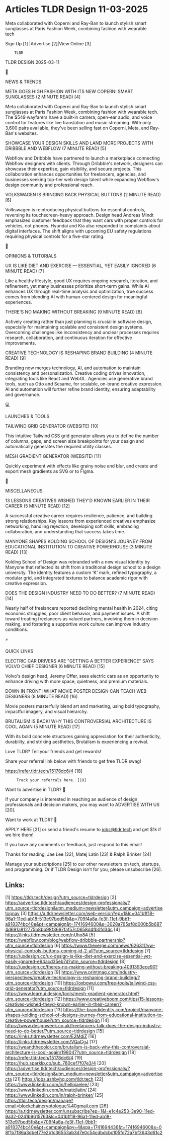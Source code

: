# Articles TLDR Design 11-03-2025

Meta collaborated with Coperni and Ray-Ban to launch stylish smart
sunglasses at Paris Fashion Week, combining fashion with wearable
tech ‌ ‌ ‌ ‌ ‌ ‌ ‌ ‌ ‌ ‌ ‌ ‌ ‌ ‌ ‌ ‌ ‌ ‌ ‌ ‌ ‌ ‌ ‌ ‌ ‌ ‌  ‌ ‌ ‌ ‌ ‌ ‌ ‌ ‌ ‌ ‌ ‌ ‌ ‌ ‌ ‌ ‌ ‌ ‌ ‌ ‌ ‌ ‌ ‌ ‌ ‌ ‌ 


 Sign Up [1] |Advertise [2]|View Online [3] 

		TLDR 

TLDR DESIGN 2025-03-11

📱 

NEWS & TRENDS

 META GOES HIGH FASHION WITH ITS NEW COPERNI SMART SUNGLASSES (2
MINUTE READ) [4] 

 Meta collaborated with Coperni and Ray-Ban to launch stylish smart
sunglasses at Paris Fashion Week, combining fashion with wearable
tech. The $549 wayfarers have a built-in camera, open-ear audio, and
voice control for features like live translation and music streaming.
With only 3,600 pairs available, they've been selling fast on Coperni,
Meta, and Ray-Ban's websites. 

 SHOWCASE YOUR DESIGN SKILLS AND LAND MORE PROJECTS WITH DRIBBBLE AND
WEBFLOW (7 MINUTE READ) [5] 

 Webflow and Dribbble have partnered to launch a marketplace
connecting Webflow designers with clients. Through Dribbble's network,
designers can showcase their expertise, gain visibility, and secure
projects. This collaboration enhances opportunities for freelancers,
agencies, and businesses seeking top-tier web design talent while
expanding Webflow's design community and professional reach. 

 VOLKSWAGEN IS BRINGING BACK PHYSICAL BUTTONS (2 MINUTE READ) [6] 

 Volkswagen is reintroducing physical buttons for essential controls,
reversing its touchscreen-heavy approach. Design head Andreas Mindt
emphasized customer feedback that they want cars with proper controls
for vehicles, not phones. Hyundai and Kia also responded to complaints
about digital interfaces. The shift aligns with upcoming EU safety
regulations requiring physical controls for a five-star rating. 

🚀 

OPINIONS & TUTORIALS

 UX IS LIKE DIET AND EXERCISE — ESSENTIAL, YET EASILY IGNORED (6
MINUTE READ) [7] 

 Like a healthy lifestyle, good UX requires ongoing research,
iteration, and refinement, yet many businesses prioritize short-term
gains. While AI enhances UX through real-time analysis and
optimization, true success comes from blending AI with human-centered
design for meaningful experiences. 

 THERE'S NO MAKING WITHOUT BREAKING (9 MINUTE READ) [8] 

 Actively creating rather than just planning is crucial in software
design, especially for maintaining scalable and consistent design
systems. Overcoming challenges like inconsistency and unclear
processes requires research, collaboration, and continuous iteration
for effective improvements. 

 CREATIVE TECHNOLOGY IS RESHAPING BRAND BUILDING (4 MINUTE READ) [9] 

 Branding now merges technology, AI, and automation to maintain
consistency and personalization. Creative coding drives innovation,
integrating tools like React and WebGL. Agencies use generative brand
tools, such as Otto and Sesame, for scalable, on-brand creative
expression. AI and automation will further refine brand identity,
ensuring adaptability and governance. 

💻 

LAUNCHES & TOOLS

 TAILWIND GRID GENERATOR (WEBSITE) [10] 

 This intuitive Tailwind CSS grid generator allows you to define the
number of columns, gaps, and screen size breakpoints for your design
and automatically generates the required utility classes. 

 MESH GRADIENT GENERATOR (WEBSITE) [11] 

 Quickly experiment with effects like grainy noise and blur, and
create and export mesh gradients as SVG or to Figma. 

🎁 

MISCELLANEOUS

 13 LESSONS CREATIVES WISHED THEY'D KNOWN EARLIER IN THEIR CAREER (5
MINUTE READ) [12] 

 A successful creative career requires resilience, patience, and
building strong relationships. Key lessons from experienced creatives
emphasize networking, handling rejection, developing soft skills,
embracing collaboration, and understanding that success takes time. 

 MANYONE SHAPES KOLDING SCHOOL OF DESIGN'S JOURNEY FROM EDUCATIONAL
INSTITUTION TO CREATIVE POWERHOUSE (3 MINUTE READ) [13] 

 Kolding School of Design was rebranded with a new visual identity by
Manyone that reflected its shift from a traditional design school to a
design university. The identity features a custom ‘K' mark, refined
typography, a modular grid, and integrated textures to balance
academic rigor with creative expression. 

 DOES THE DESIGN INDUSTRY NEED TO DO BETTER? (7 MINUTE READ) [14] 

 Nearly half of freelancers reported declining mental health in 2024,
citing economic struggles, poor client behavior, and payment issues. A
shift toward treating freelancers as valued partners, involving them
in decision-making, and fostering a supportive work culture can
improve industry conditions. 

⚡ 

QUICK LINKS

 ELECTRIC CAR DRIVERS ARE "GETTING A BETTER EXPERIENCE" SAYS VOLVO
CHIEF DESIGNER (6 MINUTE READ) [15] 

 Volvo's design head, Jeremy Offer, sees electric cars as an
opportunity to enhance driving with more space, quietness, and premium
materials. 

 DOWN IN FRONT! WHAT MOVIE POSTER DESIGN CAN TEACH WEB DESIGNERS (8
MINUTE READ) [16] 

 Movie posters masterfully blend art and marketing, using bold
typography, impactful imagery, and visual hierarchy. 

 BRUTALISM IS BACK! WHY THIS CONTROVERSIAL ARCHITECTURE IS COOL AGAIN
(5 MINUTE READ) [17] 

 With its bold concrete structures gaining appreciation for their
authenticity, durability, and striking aesthetics, Brutalism is
experiencing a revival. 

Love TLDR? Tell your friends and get rewards!

 Share your referral link below with friends to get free TLDR swag! 

 https://refer.tldr.tech/15178dc6/4 [18] 

		 Track your referrals here. [19] 

Want to advertise in TLDR? 📰

 If your company is interested in reaching an audience of design
professionals and decision makers, you may want to ADVERTISE WITH US
[20]. 

Want to work at TLDR? 💼

 APPLY HERE [21] or send a friend's resume to jobs@tldr.tech and get
$1k if we hire them! 

 If you have any comments or feedback, just respond to this email! 

Thanks for reading, 
Jae Lee [22], Matej Latin [23] & Ralph Brinker [24] 

 Manage your subscriptions [25] to our other newsletters on tech,
startups, and programming. Or if TLDR Design isn't for you, please
unsubscribe [26]. 

 

Links:
------
[1] https://tldr.tech/design?utm_source=tldrdesign
[2] https://advertise.tldr.tech/audiences/design-professionals/?utm_source=tldrdesign&utm_medium=newsletter&utm_campaign=advertisetopnav
[3] https://a.tldrnewsletter.com/web-version?ep=1&lc=041b1f18-96a1-11ed-ab18-513e97bed5fb&p=709f4a8a-fe3f-11ef-9bb1-a918374bc40e&pt=campaign&t=1741694600&s=3028a765af8d000b5b6874d691a812775b8bb98f3697faf57c0658d4fb0fd34c
[4] https://links.tldrnewsletter.com/nUho84
[5] https://webflow.com/blog/webflow-dribbble-partnership?utm_source=tldrdesign
[6] https://www.theverge.com/news/626311/vw-physical-controls-buttons-coming-id-2-all?utm_source=tldrdesign
[7] https://uxdesign.cc/ux-design-is-like-diet-and-exercise-essential-yet-easily-ignored-e94acd35eb7d?utm_source=tldrdesign
[8] https://uxdesign.cc/theres-no-making-without-breaking-4091393ece90?utm_source=tldrdesign
[9] https://www.printmag.com/industry-perspectives/creative-technology-is-reshaping-brand-building/?utm_source=tldrdesign
[10] https://oxbowui.com/free-tools/tailwind-css-grid-generator?utm_source=tldrdesign
[11] https://www.learnui.design/tools/mesh-gradient-generator.html?utm_source=tldrdesign
[12] https://www.creativeboom.com/tips/15-lessons-creatives-wished-theyd-known-earlier-in-their-career/?utm_source=tldrdesign
[13] https://the-brandidentity.com/project/manyone-shapes-kolding-school-of-designs-journey-from-educational-institution-to-creative-powerhouse?utm_source=tldrdesign
[14] https://www.designweek.co.uk/freelancers-talk-does-the-design-industry-need-to-do-better/?utm_source=tldrdesign
[15] https://links.tldrnewsletter.com/E2MdiZ
[16] https://links.tldrnewsletter.com/VQaCgJ
[17] https://weandthecolor.com/brutalism-is-back-why-this-controversial-architecture-is-cool-again/198047?utm_source=tldrdesign
[18] https://refer.tldr.tech/15178dc6/4
[19] https://hub.sparklp.co/sub_780cef7f07e3/4
[20] https://advertise.tldr.tech/audiences/design-professionals/?utm_source=tldrdesign&utm_medium=newsletter&utm_campaign=advertisecta
[21] https://jobs.ashbyhq.com/tldr.tech
[22] https://www.linkedin.com/in/hellojaelee/
[23] https://www.linkedin.com/in/matejlatin/
[24] https://www.linkedin.com/in/ralph-brinker/
[25] https://tldr.tech/design/manage?email=blockchaincryptologue%40gmail.com
[26] https://a.tldrnewsletter.com/unsubscribe?ep=1&l=e1c4e253-3e90-11ed-9a32-0241b9615763&lc=041b1f18-96a1-11ed-ab18-513e97bed5fb&p=709f4a8a-fe3f-11ef-9bb1-a918374bc40e&pt=campaign&pv=4&spa=1741694436&t=1741694600&s=08f1b7f86a3dbef77e2b1c36553ab3d7e0c54cdbdcbc105fd72a7bf3643d61c2